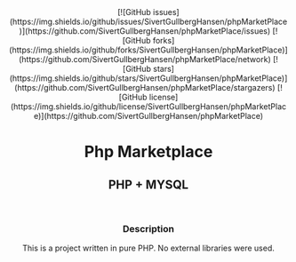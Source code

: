 <div align='center'>
  [![GitHub issues](https://img.shields.io/github/issues/SivertGullbergHansen/phpMarketPlace)](https://github.com/SivertGullbergHansen/phpMarketPlace/issues)
  [![GitHub forks](https://img.shields.io/github/forks/SivertGullbergHansen/phpMarketPlace)](https://github.com/SivertGullbergHansen/phpMarketPlace/network)
  [![GitHub stars](https://img.shields.io/github/stars/SivertGullbergHansen/phpMarketPlace)](https://github.com/SivertGullbergHansen/phpMarketPlace/stargazers)
  [![GitHub license](https://img.shields.io/github/license/SivertGullbergHansen/phpMarketPlace)](https://github.com/SivertGullbergHansen/phpMarketPlace)
  <br/>
  <h1>Php Marketplace</h1>  
  <h2>PHP + MYSQL</h2>
  <br/>
  <h3>Description</h3>
  <p>This is a project written in pure PHP. No external libraries were used.</p>
</div>
